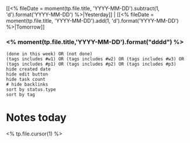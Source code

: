 [[<% fileDate = moment(tp.file.title, 'YYYY-MM-DD').subtract(1, 'd').format('YYYY-MM-DD') %>|Yesterday]] | [[<% fileDate = moment(tp.file.title, 'YYYY-MM-DD').add(1, 'd').format('YYYY-MM-DD') %>|Tomorrow]]
### <% moment(tp.file.title,'YYYY-MM-DD').format("dddd") %>
```tasks
(done in this week) OR (not done)
(tags includes #w1) OR (tags includes #w2) OR (tags includes #w3) OR (tags includes #p1) OR (tags includes #p2) OR (tags includes #p3)
hide created date
hide edit button
hide task count
# hide backlinks
sort by status.type
sort by tag
```
# Notes today

<% tp.file.cursor(1) %>